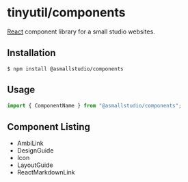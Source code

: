 # tinyutil/components

[React](https://reactjs.org/) component library for a small studio websites.

## Installation

```shell
$ npm install @asmallstudio/components
```

## Usage

```javascript
import { ComponentName } from "@asmallstudio/components";
```

## Component Listing

- AmbiLink
- DesignGuide
- Icon
- LayoutGuide
- ReactMarkdownLink
